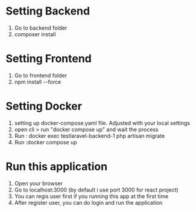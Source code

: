 # Setting Backend
1. Go to backend folder
2. composer install

# Setting Frontend
1. Go to frontend folder
2. npm install --force


# Setting Docker
1. setting up docker-compose.yaml file. Adjusted with your local settings
2. open cli > run "docker compose up" and wait the process
3. Run : docker exec testlaravel-backend-1 php artisan migrate
4. Run :docker compose up

# Run this application
1. Open your browser
2. Go to localhost:3000 (by default i use port 3000 for react project)
3. You can regis user first if you running this app at the first time
4. After register user, you can do login and run the application

